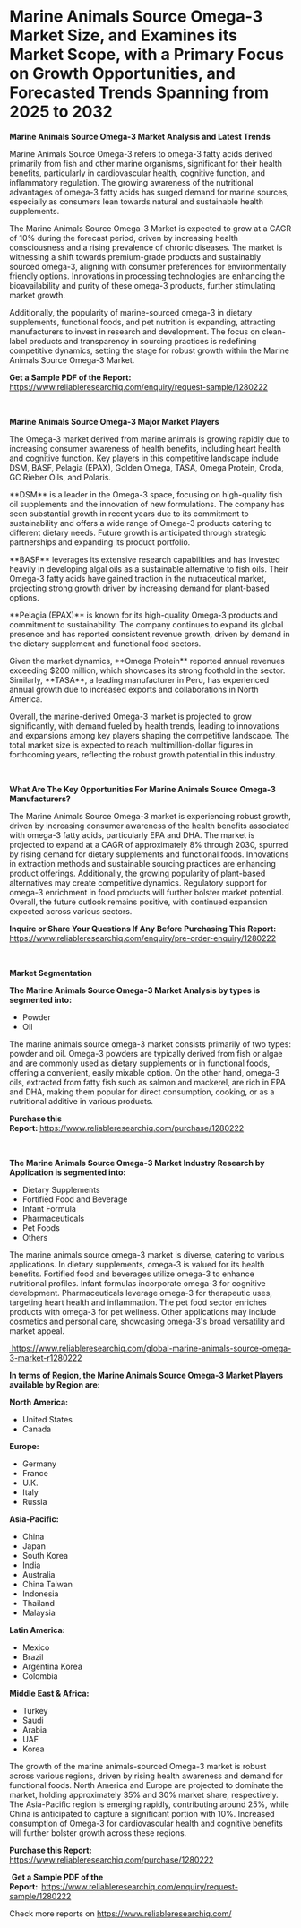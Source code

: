 <p><h1>Marine Animals Source Omega-3 Market Size, and Examines its Market Scope, with a Primary Focus on Growth Opportunities, and Forecasted Trends Spanning from 2025 to 2032</h1></p><p><strong>Marine Animals Source Omega-3 Market Analysis and Latest Trends</strong></p>
<p><p>Marine Animals Source Omega-3 refers to omega-3 fatty acids derived primarily from fish and other marine organisms, significant for their health benefits, particularly in cardiovascular health, cognitive function, and inflammatory regulation. The growing awareness of the nutritional advantages of omega-3 fatty acids has surged demand for marine sources, especially as consumers lean towards natural and sustainable health supplements.</p><p>The Marine Animals Source Omega-3 Market is expected to grow at a CAGR of 10% during the forecast period, driven by increasing health consciousness and a rising prevalence of chronic diseases. The market is witnessing a shift towards premium-grade products and sustainably sourced omega-3, aligning with consumer preferences for environmentally friendly options. Innovations in processing technologies are enhancing the bioavailability and purity of these omega-3 products, further stimulating market growth.</p><p>Additionally, the popularity of marine-sourced omega-3 in dietary supplements, functional foods, and pet nutrition is expanding, attracting manufacturers to invest in research and development. The focus on clean-label products and transparency in sourcing practices is redefining competitive dynamics, setting the stage for robust growth within the Marine Animals Source Omega-3 Market.</p></p>
<p><strong>Get a Sample PDF of the Report:&nbsp;</strong> <a href="https://www.reliableresearchiq.com/enquiry/request-sample/1280222?utm_campaign=2716&utm_medium=2&utm_source=Github&utm_content=ia&utm_term=24032025&utm_id=marine-animals-source-omega-3">https://www.reliableresearchiq.com/enquiry/request-sample/1280222</a></p>
<p>&nbsp;</p>
<p><strong>Marine Animals Source Omega-3 Major Market Players</strong></p>
<p><p>The Omega-3 market derived from marine animals is growing rapidly due to increasing consumer awareness of health benefits, including heart health and cognitive function. Key players in this competitive landscape include DSM, BASF, Pelagia (EPAX), Golden Omega, TASA, Omega Protein, Croda, GC Rieber Oils, and Polaris.</p><p>**DSM** is a leader in the Omega-3 space, focusing on high-quality fish oil supplements and the innovation of new formulations. The company has seen substantial growth in recent years due to its commitment to sustainability and offers a wide range of Omega-3 products catering to different dietary needs. Future growth is anticipated through strategic partnerships and expanding its product portfolio.</p><p>**BASF** leverages its extensive research capabilities and has invested heavily in developing algal oils as a sustainable alternative to fish oils. Their Omega-3 fatty acids have gained traction in the nutraceutical market, projecting strong growth driven by increasing demand for plant-based options.</p><p>**Pelagia (EPAX)** is known for its high-quality Omega-3 products and commitment to sustainability. The company continues to expand its global presence and has reported consistent revenue growth, driven by demand in the dietary supplement and functional food sectors.</p><p>Given the market dynamics, **Omega Protein** reported annual revenues exceeding $200 million, which showcases its strong foothold in the sector. Similarly, **TASA**, a leading manufacturer in Peru, has experienced annual growth due to increased exports and collaborations in North America.</p><p>Overall, the marine-derived Omega-3 market is projected to grow significantly, with demand fueled by health trends, leading to innovations and expansions among key players shaping the competitive landscape. The total market size is expected to reach multimillion-dollar figures in forthcoming years, reflecting the robust growth potential in this industry.</p></p>
<p>&nbsp;</p>
<p><strong>What Are The Key Opportunities For Marine Animals Source Omega-3 Manufacturers?</strong></p>
<p><p>The Marine Animals Source Omega-3 market is experiencing robust growth, driven by increasing consumer awareness of the health benefits associated with omega-3 fatty acids, particularly EPA and DHA. The market is projected to expand at a CAGR of approximately 8% through 2030, spurred by rising demand for dietary supplements and functional foods. Innovations in extraction methods and sustainable sourcing practices are enhancing product offerings. Additionally, the growing popularity of plant-based alternatives may create competitive dynamics. Regulatory support for omega-3 enrichment in food products will further bolster market potential. Overall, the future outlook remains positive, with continued expansion expected across various sectors.</p></p>
<p><strong>Inquire or Share Your Questions If Any Before Purchasing This Report:</strong> <a href="https://www.reliableresearchiq.com/enquiry/pre-order-enquiry/1280222?utm_campaign=2716&utm_medium=2&utm_source=Github&utm_content=ia&utm_term=24032025&utm_id=marine-animals-source-omega-3">https://www.reliableresearchiq.com/enquiry/pre-order-enquiry/1280222</a></p>
<p>&nbsp;</p>
<p><strong>Market Segmentation</strong></p>
<p><strong>The Marine Animals Source Omega-3 Market Analysis by types is segmented into:</strong></p>
<p><ul><li>Powder</li><li>Oil</li></ul></p>
<p><p>The marine animals source omega-3 market consists primarily of two types: powder and oil. Omega-3 powders are typically derived from fish or algae and are commonly used as dietary supplements or in functional foods, offering a convenient, easily mixable option. On the other hand, omega-3 oils, extracted from fatty fish such as salmon and mackerel, are rich in EPA and DHA, making them popular for direct consumption, cooking, or as a nutritional additive in various products.</p></p>
<p><strong>Purchase this Report:&nbsp;</strong><a href="https://www.reliableresearchiq.com/purchase/1280222?utm_campaign=2716&utm_medium=2&utm_source=Github&utm_content=ia&utm_term=24032025&utm_id=marine-animals-source-omega-3">https://www.reliableresearchiq.com/purchase/1280222</a></p>
<p>&nbsp;</p>
<p><strong>The Marine Animals Source Omega-3 Market Industry Research by Application is segmented into:</strong></p>
<p><ul><li>Dietary Supplements</li><li>Fortified Food and Beverage</li><li>Infant Formula</li><li>Pharmaceuticals</li><li>Pet Foods</li><li>Others</li></ul></p>
<p><p>The marine animals source omega-3 market is diverse, catering to various applications. In dietary supplements, omega-3 is valued for its health benefits. Fortified food and beverages utilize omega-3 to enhance nutritional profiles. Infant formulas incorporate omega-3 for cognitive development. Pharmaceuticals leverage omega-3 for therapeutic uses, targeting heart health and inflammation. The pet food sector enriches products with omega-3 for pet wellness. Other applications may include cosmetics and personal care, showcasing omega-3's broad versatility and market appeal.</p></p>
<p><a href="https://www.reliableresearchiq.com/global-marine-animals-source-omega-3-market-r1280222?utm_campaign=2716&utm_medium=2&utm_source=Github&utm_content=ia&utm_term=24032025&utm_id=marine-animals-source-omega-3">&nbsp;https://www.reliableresearchiq.com/global-marine-animals-source-omega-3-market-r1280222</a></p>
<p><strong>In terms of Region, the Marine Animals Source Omega-3 Market Players available by Region are:</strong></p>
<p>
    <p> <strong> North America: </strong>
        <ul>
            <li>United States</li>
            <li>Canada</li>
        </ul>
        </p> 
    <p> <strong> Europe: </strong>
        <ul>
            <li>Germany</li>
            <li>France</li>
            <li>U.K.</li>
            <li>Italy</li>
            <li>Russia</li>
        </ul>
        </p> 
    <p> <strong> Asia-Pacific: </strong>
        <ul>
            <li>China</li>
            <li>Japan</li>
            <li>South Korea</li>
            <li>India</li>
            <li>Australia</li>
            <li>China Taiwan</li>
            <li>Indonesia</li>
            <li>Thailand</li>
            <li>Malaysia</li>
        </ul>
        </p> 
    <p> <strong> Latin America: </strong>
        <ul>
            <li>Mexico</li>
            <li>Brazil</li>
            <li>Argentina Korea</li>
            <li>Colombia</li>
        </ul>
        </p> 
    <p> <strong> Middle East & Africa: </strong>
        <ul>
            <li>Turkey</li>
            <li>Saudi</li>
            <li>Arabia</li>
            <li>UAE</li>
            <li>Korea</li>
        </ul>
    </p>
    </p>
<p><p>The growth of the marine animals-sourced Omega-3 market is robust across various regions, driven by rising health awareness and demand for functional foods. North America and Europe are projected to dominate the market, holding approximately 35% and 30% market share, respectively. The Asia-Pacific region is emerging rapidly, contributing around 25%, while China is anticipated to capture a significant portion with 10%. Increased consumption of Omega-3 for cardiovascular health and cognitive benefits will further bolster growth across these regions.</p></p>
<p><strong>Purchase this Report: </strong><a href="https://www.reliableresearchiq.com/purchase/1280222?utm_campaign=2716&utm_medium=2&utm_source=Github&utm_content=ia&utm_term=24032025&utm_id=marine-animals-source-omega-3">https://www.reliableresearchiq.com/purchase/1280222</a></p>
<p>&nbsp;<strong>Get a Sample PDF of the Report:&nbsp;&nbsp;</strong><a href="https://www.reliableresearchiq.com/enquiry/request-sample/1280222?utm_campaign=2716&utm_medium=2&utm_source=Github&utm_content=ia&utm_term=24032025&utm_id=marine-animals-source-omega-3">https://www.reliableresearchiq.com/enquiry/request-sample/1280222</a></p>
<p><strong></strong></p>
<p>Check more reports on <a href="https://www.reliableresearchiq.com/?utm_campaign=2716&utm_medium=2&utm_source=Github&utm_content=ia&utm_term=24032025&utm_id=marine-animals-source-omega-3">https://www.reliableresearchiq.com/</a></p>